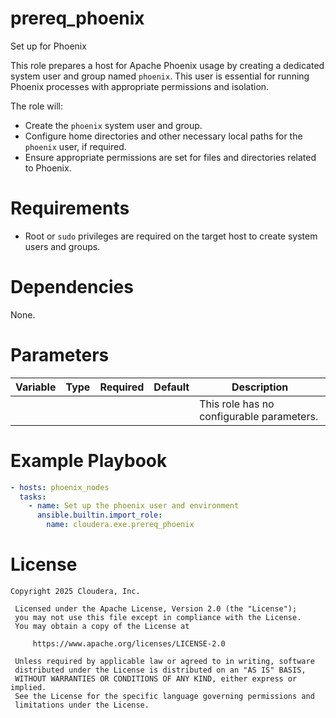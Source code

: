 # prereq_phoenix

Set up for Phoenix

This role prepares a host for Apache Phoenix usage by creating a dedicated system user and group named `phoenix`. This user is essential for running Phoenix processes with appropriate permissions and isolation.

The role will:
- Create the `phoenix` system user and group.
- Configure home directories and other necessary local paths for the `phoenix` user, if required.
- Ensure appropriate permissions are set for files and directories related to Phoenix.

# Requirements

- Root or `sudo` privileges are required on the target host to create system users and groups.

# Dependencies

None.

# Parameters

| Variable | Type | Required | Default | Description |
| --- | --- | --- | --- | --- |
| | | | | This role has no configurable parameters. |

# Example Playbook

```yaml
- hosts: phoenix_nodes
  tasks:
    - name: Set up the phoenix user and environment
      ansible.builtin.import_role:
        name: cloudera.exe.prereq_phoenix
```

# License

```
Copyright 2025 Cloudera, Inc.

 Licensed under the Apache License, Version 2.0 (the "License");
 you may not use this file except in compliance with the License.
 You may obtain a copy of the License at

     https://www.apache.org/licenses/LICENSE-2.0

 Unless required by applicable law or agreed to in writing, software
 distributed under the License is distributed on an "AS IS" BASIS,
 WITHOUT WARRANTIES OR CONDITIONS OF ANY KIND, either express or implied.
 See the License for the specific language governing permissions and
 limitations under the License.
```
